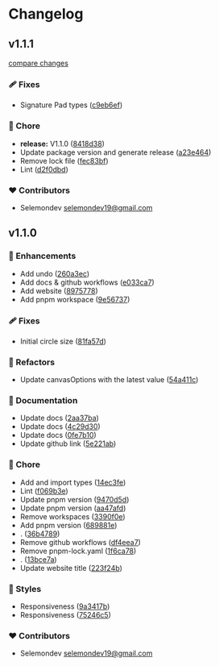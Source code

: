 # Changelog


## v1.1.1

[compare changes](https://github.com/selemondev/vue3-signature-pad/compare/v1.1.0...v1.1.1)

### 🩹 Fixes

- Signature Pad types ([c9eb6ef](https://github.com/selemondev/vue3-signature-pad/commit/c9eb6ef))

### 🏡 Chore

- **release:** V1.1.0 ([8418d38](https://github.com/selemondev/vue3-signature-pad/commit/8418d38))
- Update package version and generate release ([a23e464](https://github.com/selemondev/vue3-signature-pad/commit/a23e464))
- Remove lock file ([fec83bf](https://github.com/selemondev/vue3-signature-pad/commit/fec83bf))
- Lint ([d2f0dbd](https://github.com/selemondev/vue3-signature-pad/commit/d2f0dbd))

### ❤️ Contributors

- Selemondev <selemondev19@gmail.com>

## v1.1.0


### 🚀 Enhancements

- Add undo ([260a3ec](https://github.com/selemondev/vue3-signature-pad/commit/260a3ec))
- Add docs & github workflows ([e033ca7](https://github.com/selemondev/vue3-signature-pad/commit/e033ca7))
- Add website ([8975778](https://github.com/selemondev/vue3-signature-pad/commit/8975778))
- Add pnpm workspace ([9e56737](https://github.com/selemondev/vue3-signature-pad/commit/9e56737))

### 🩹 Fixes

- Initial circle size ([81fa57d](https://github.com/selemondev/vue3-signature-pad/commit/81fa57d))

### 💅 Refactors

- Update canvasOptions with the latest value ([54a411c](https://github.com/selemondev/vue3-signature-pad/commit/54a411c))

### 📖 Documentation

- Update docs ([2aa37ba](https://github.com/selemondev/vue3-signature-pad/commit/2aa37ba))
- Update docs ([4c29d30](https://github.com/selemondev/vue3-signature-pad/commit/4c29d30))
- Update docs ([0fe7b10](https://github.com/selemondev/vue3-signature-pad/commit/0fe7b10))
- Update github link ([5e221ab](https://github.com/selemondev/vue3-signature-pad/commit/5e221ab))

### 🏡 Chore

- Add and import types ([14ec3fe](https://github.com/selemondev/vue3-signature-pad/commit/14ec3fe))
- Lint ([f069b3e](https://github.com/selemondev/vue3-signature-pad/commit/f069b3e))
- Update pnpm version ([9470d5d](https://github.com/selemondev/vue3-signature-pad/commit/9470d5d))
- Update pnpm version ([aa47afd](https://github.com/selemondev/vue3-signature-pad/commit/aa47afd))
- Remove workspaces ([3390f0e](https://github.com/selemondev/vue3-signature-pad/commit/3390f0e))
- Add pnpm version ([689881e](https://github.com/selemondev/vue3-signature-pad/commit/689881e))
- . ([36b4789](https://github.com/selemondev/vue3-signature-pad/commit/36b4789))
- Remove github workflows ([df4eea7](https://github.com/selemondev/vue3-signature-pad/commit/df4eea7))
- Remove pnpm-lock.yaml ([1f6ca78](https://github.com/selemondev/vue3-signature-pad/commit/1f6ca78))
- . ([13bce7a](https://github.com/selemondev/vue3-signature-pad/commit/13bce7a))
- Update website title ([223f24b](https://github.com/selemondev/vue3-signature-pad/commit/223f24b))

### 🎨 Styles

- Responsiveness ([9a3417b](https://github.com/selemondev/vue3-signature-pad/commit/9a3417b))
- Responsiveness ([75246c5](https://github.com/selemondev/vue3-signature-pad/commit/75246c5))

### ❤️ Contributors

- Selemondev <selemondev19@gmail.com>


